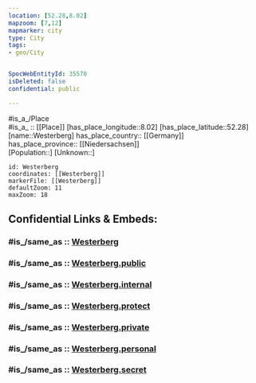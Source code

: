 ```yaml
---
location: [52.28,8.02] 
mapzoom: [7,12] 
mapmarker: city 
type: City
tags:
- geo/City


SpocWebEntityId: 35570
isDeleted: false
confidential: public

---
```

#is_a_/Place  
#is_a_ :: [[Place]] 
[has_place_longitude::8.02] 
[has_place_latitude::52.28] 
[name::Westerberg] 
has_place_country:: [[Germany]]  
has_place_province:: [[Niedersachsen]]  
[Population::] 
[Unknown::] 


```leaflet
id: Westerberg
coordinates: [[Westerberg]] 
markerFile: [[Westerberg]] 
defaultZoom: 11 
maxZoom: 18
```


## Confidential Links & Embeds: 

### #is_/same_as :: [Westerberg](/_Standards/Earth/Continent/Europe/Europe~Central/Germany/Germany~West/Niedersachsen/counties~Niedersachsen/Osnabrück/cities~Osnabrück/Osnabrück-City/boroughs~Osnabrück/Westerberg.md) 

### #is_/same_as :: [Westerberg.public](/_public/Earth/Continent/Europe/Europe~Central/Germany/Germany~West/Niedersachsen/counties~Niedersachsen/Osnabrück/cities~Osnabrück/Osnabrück-City/boroughs~Osnabrück/Westerberg.public.md) 

### #is_/same_as :: [Westerberg.internal](/_internal/Earth/Continent/Europe/Europe~Central/Germany/Germany~West/Niedersachsen/counties~Niedersachsen/Osnabrück/cities~Osnabrück/Osnabrück-City/boroughs~Osnabrück/Westerberg.internal.md) 

### #is_/same_as :: [Westerberg.protect](/_protect/Earth/Continent/Europe/Europe~Central/Germany/Germany~West/Niedersachsen/counties~Niedersachsen/Osnabrück/cities~Osnabrück/Osnabrück-City/boroughs~Osnabrück/Westerberg.protect.md) 

### #is_/same_as :: [Westerberg.private](/_private/Earth/Continent/Europe/Europe~Central/Germany/Germany~West/Niedersachsen/counties~Niedersachsen/Osnabrück/cities~Osnabrück/Osnabrück-City/boroughs~Osnabrück/Westerberg.private.md) 

### #is_/same_as :: [Westerberg.personal](/_personal/Earth/Continent/Europe/Europe~Central/Germany/Germany~West/Niedersachsen/counties~Niedersachsen/Osnabrück/cities~Osnabrück/Osnabrück-City/boroughs~Osnabrück/Westerberg.personal.md) 

### #is_/same_as :: [Westerberg.secret](/_secret/Earth/Continent/Europe/Europe~Central/Germany/Germany~West/Niedersachsen/counties~Niedersachsen/Osnabrück/cities~Osnabrück/Osnabrück-City/boroughs~Osnabrück/Westerberg.secret.md)

